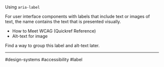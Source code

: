 Using `aria-label`

For user interface components with labels that include text or images of text, the name contains the text that is presented visually. 
- How to Meet WCAG (Quickref Reference)
- Alt-text for image

Find a way to group this label and alt-text later.

---
#design-systems #accessibility #label